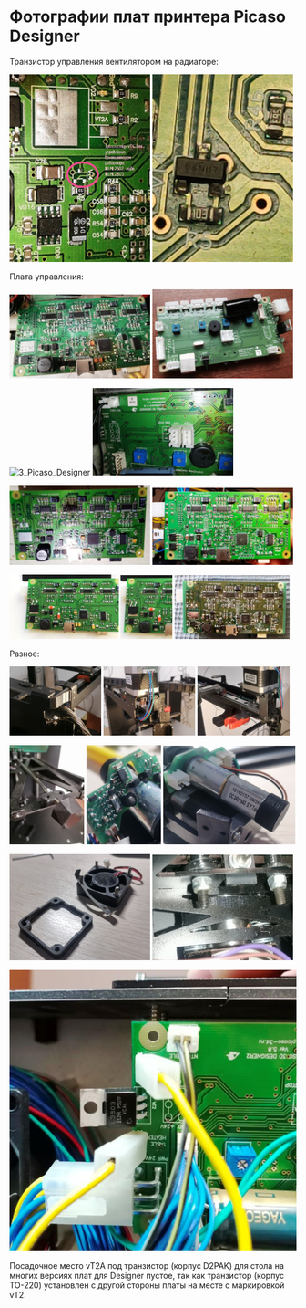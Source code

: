 # Фотографии плат принтера Picaso Designer

Транзистор управления вентилятором на радиаторе:

<p float="left">
  <img src="./img/4_Picaso_Designer.jpg" width="49%" title="vT_0"/>
  <img src="./img/19_Picaso_Designer.jpg" width="49%" title="vT_1"/>
</p>

Плата управления:

<p float="left">
  <img src="./img/1_Picaso_Designer.jpg" width="49%" title="1_Picaso_Designer"/>
  <img src="./img/20_Picaso_Designer.jpg" width="49%" title="20_Picaso_Designer"/>
</p>

<p float="left">
  <img src="./img/3_Picaso_Designer.jpg" width="49%" title="3_Picaso_Designer"/>
  <img src="./img/2_Picaso_Designer.jpg" width="49%" title="2_Picaso_Designer"/>
</p>

<p float="left">
  <img src="./img/5_Picaso_Designer.jpg" width="49%" title="5_Picaso_Designer"/>
  <img src="./img/14_Picaso_Designer.jpg" width="49%" title="14_Picaso_Designer"/>
</p>

<p float="left">
  <img src="./img/16_Picaso_Designer.jpg" width="38%" title="16_Picaso_Designer"/>
  <img src="./img/17_Picaso_Designer.jpg" width="18%" title="17_Picaso_Designer"/>
  <img src="./img/18_Picaso_Designer.jpg" width="40%" title="18_Picaso_Designer"/>
</p>


Разное:

<p float="left">
  <img src="./img/6_Picaso_Designer.jpg" width="32%" title="6_Picaso_Designer"/>
  <img src="./img/7_Picaso_Designer.jpg" width="32%" title="7_Picaso_Designer"/>
  <img src="./img/8_Picaso_Designer.jpg" width="32%" title="8_Picaso_Designer"/>
</p>

<p float="left">
  <img src="./img/12_Picaso_Designer.jpg" width="26%" title="12_Picaso_Designer"/>
  <img src="./img/10_Picaso_Designer.jpg" width="26%" title="10_Picaso_Designer"/>
  <img src="./img/11_Picaso_Designer.jpg" width="46%" title="11_Picaso_Designer"/>
</p>

<p float="left">
  <img src="./img/9_Picaso_Designer.jpg" width="49%" title="9_Picaso_Designer"/>
  <img src="./img/13_Picaso_Designer.jpg" width="49%" title="13_Picaso_Designer"/>
</p>

![15_Picaso_Designer](./img/15_Picaso_Designer.jpg)


Посадочное место vT2А под транзистор (корпус D2PAK) для стола на многих версиях плат для Designer  пустое, так как транзистор (корпус ТО-220) установлен с другой стороны платы на месте с маркировкой vT2.
